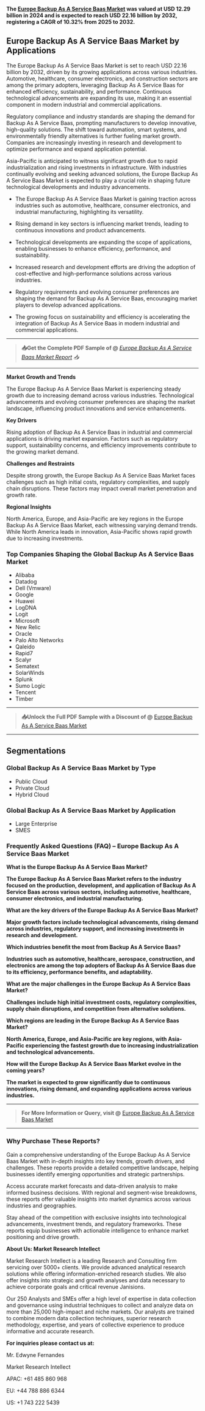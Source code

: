 <p><strong>The <a href="https://www.marketresearchintellect.com/download-sample/?rid=598322&amp;utm_source=Pulse-April-Europe&amp;utm_medium=852">Europe Backup As A Service Baas Market</a> was valued at USD 12.29 billion in 2024 and is expected to reach USD 22.16 billion by 2032, registering a CAGR of 10.32% from 2025 to 2032.</strong></p><h2>Europe Backup As A Service Baas Market by Applications&nbsp;</h2><p><p>The Europe Backup As A Service Baas Market is set to reach USD 22.16 billion by 2032, driven by its growing applications across various industries. Automotive, healthcare, consumer electronics, and construction sectors are among the primary adopters, leveraging Backup As A Service Baas for enhanced efficiency, sustainability, and performance. Continuous technological advancements are expanding its use, making it an essential component in modern industrial and commercial applications.</p><p>Regulatory compliance and industry standards are shaping the demand for Backup As A Service Baas, prompting manufacturers to develop innovative, high-quality solutions. The shift toward automation, smart systems, and environmentally friendly alternatives is further fueling market growth. Companies are increasingly investing in research and development to optimize performance and expand application potential.</p><p>Asia-Pacific is anticipated to witness significant growth due to rapid industrialization and rising investments in infrastructure. With industries continually evolving and seeking advanced solutions, the Europe Backup As A Service Baas Market is expected to play a crucial role in shaping future technological developments and industry advancements.</p></p><ul><li><p>The Europe Backup As A Service Baas Market is gaining traction across industries such as automotive, healthcare, consumer electronics, and industrial manufacturing, highlighting its versatility.</p></li><li><p>Rising demand in key sectors is influencing market trends, leading to continuous innovations and product advancements.</p></li><li><p>Technological developments are expanding the scope of applications, enabling businesses to enhance efficiency, performance, and sustainability.</p></li><li><p>Increased research and development efforts are driving the adoption of cost-effective and high-performance solutions across various industries.</p></li><li><p>Regulatory requirements and evolving consumer preferences are shaping the demand for Backup As A Service Baas, encouraging market players to develop advanced applications.</p></li><li><p>The growing focus on sustainability and efficiency is accelerating the integration of Backup As A Service Baas in modern industrial and commercial applications.</p></li></ul><hr /><blockquote><p><strong><span class="font-[700]">📥Get the Complete PDF Sample of @ </span></strong><em><span class="font-[700]"><a href="https://www.marketresearchintellect.com/download-sample/?rid=598322&amp;utm_source=Pulse-April-Europe&amp;utm_medium=852" target="_blank" data-tracking-control-name="article-ssr-frontend-pulse_little-text-block" data-tracking-will-navigate="" data-test-link="">Europe Backup As A Service Baas Market Report</a>&nbsp;📥</span></em></p></blockquote><hr /><p class="" data-start="77" data-end="360"><strong data-start="77" data-end="105">Market Growth and Trends</strong></p><p class="" data-start="77" data-end="360">The Europe Backup As A Service Baas Market is experiencing steady growth due to increasing demand across various industries. Technological advancements and evolving consumer preferences are shaping the market landscape, influencing product innovations and service enhancements.</p><p class="" data-start="362" data-end="606"><strong data-start="362" data-end="377">Key Drivers</strong></p><p class="" data-start="362" data-end="606">Rising adoption of Backup As A Service Baas in industrial and commercial applications is driving market expansion. Factors such as regulatory support, sustainability concerns, and efficiency improvements contribute to the growing market demand.</p><p class="" data-start="608" data-end="849"><strong data-start="608" data-end="637">Challenges and Restraints</strong></p><p class="" data-start="608" data-end="849">Despite strong growth, the Europe Backup As A Service Baas Market faces challenges such as high initial costs, regulatory complexities, and supply chain disruptions. These factors may impact overall market penetration and growth rate.</p><p class="" data-start="851" data-end="1095"><strong data-start="851" data-end="872">Regional Insights</strong></p><p class="" data-start="851" data-end="1095">North America, Europe, and Asia-Pacific are key regions in the Europe Backup As A Service Baas Market, each witnessing varying demand trends. While North America leads in innovation, Asia-Pacific shows rapid growth due to increasing investments.</p><p><h3>Top Companies Shaping the Global Backup As A Service Baas Market </h3><ul><li>Alibaba</li><li>Datadog</li><li>Dell (Vmware)</li><li>Google</li><li>Huawei</li><li>LogDNA</li><li>Logit</li><li>Microsoft</li><li>New Relic</li><li>Oracle</li><li>Palo Alto Networks</li><li>Qaleido</li><li>Rapid7</li><li>Scalyr</li><li>Sematext</li><li>SolarWinds</li><li>Splunk</li><li>Sumo Logic</li><li>Tencent</li><li>Timber</li></ul></p><hr /><blockquote><p><strong>📥Unlock the Full PDF Sample with a Discount of @</strong> <a href="https://www.marketresearchintellect.com/ask-for-discount/?rid=598322&amp;utm_source=Pulse-April-Europe&amp;utm_medium=852">Europe Backup As A Service Baas Market</a></p></blockquote><hr /><p><h2>Segmentations</h2><h3>Global Backup As A Service Baas Market by Type</h3><ul><li>Public Cloud</li><li>Private Cloud</li><li>Hybrid Cloud</li></ul><h3>Global Backup As A Service Baas Market by Application</h3><ul><li>Large Enterprise</li><li>SMES</li></ul></p><h3><strong>Frequently Asked Questions (FAQ) &ndash; Europe Backup As A Service Baas Market</strong></h3><p><strong>What is the Europe Backup As A Service Baas Market?</strong></p><p><strong>The Europe Backup As A Service Baas Market refers to the industry focused on the production, development, and application of Backup As A Service Baas across various sectors, including automotive, healthcare, consumer electronics, and industrial manufacturing.</strong></p><p><strong>What are the key drivers of the Europe Backup As A Service Baas Market?</strong></p><p><strong>Major growth factors include technological advancements, rising demand across industries, regulatory support, and increasing investments in research and development.</strong></p><p><strong>Which industries benefit the most from Backup As A Service Baas?</strong></p><p><strong>Industries such as automotive, healthcare, aerospace, construction, and electronics are among the top adopters of Backup As A Service Baas due to its efficiency, performance benefits, and adaptability.</strong></p><p><strong>What are the major challenges in the Europe Backup As A Service Baas Market?</strong></p><p><strong>Challenges include high initial investment costs, regulatory complexities, supply chain disruptions, and competition from alternative solutions.</strong></p><p><strong>Which regions are leading in the Europe Backup As A Service Baas Market?</strong></p><p><strong>North America, Europe, and Asia-Pacific are key regions, with Asia-Pacific experiencing the fastest growth due to increasing industrialization and technological advancements.</strong></p><p><strong>How will the Europe Backup As A Service Baas Market evolve in the coming years?</strong></p><p><strong>The market is expected to grow significantly due to continuous innovations, rising demand, and expanding applications across various industries.</strong></p><hr /><blockquote><p><span class="font-[700]"><strong>For More Information or Query, visit&nbsp;@</strong>&nbsp;</span><span class="font-[700]"><a href="https://www.marketresearchintellect.com/product/global-backup-as-a-service-baas-market-size-forecast/?utm_source=Linkedin&utm_medium=852" target="_blank" data-tracking-control-name="article-ssr-frontend-pulse_little-text-block" data-tracking-will-navigate="" data-test-link="">Europe Backup As A Service Baas Market</a></span></p></blockquote><hr /><h3><strong data-start="0" data-end="31">Why Purchase These Reports?</strong></h3><p class="" data-start="35" data-end="297">Gain a comprehensive understanding of the Europe Backup As A Service Baas Market with in-depth insights into key trends, growth drivers, and challenges. These reports provide a detailed competitive landscape, helping businesses identify emerging opportunities and strategic partnerships.</p><p class="" data-start="299" data-end="540">Access accurate market forecasts and data-driven analysis to make informed business decisions. With regional and segment-wise breakdowns, these reports offer valuable insights into market dynamics across various industries and geographies.</p><p class="" data-start="542" data-end="784">Stay ahead of the competition with exclusive insights into technological advancements, investment trends, and regulatory frameworks. These reports equip businesses with actionable intelligence to enhance market positioning and drive growth.</p><p><strong><span class="font-[700]">About Us: Market Research Intellect</span></strong></p><p><span class="">Market Research Intellect is a leading Research and Consulting firm servicing over 5000+ clients. We provide advanced analytical research solutions while offering information-enriched research studies.&nbsp;</span>We also offer insights into strategic and growth analyses and data necessary to achieve corporate goals and critical revenue Janisions.</p><p><span class="">Our 250 Analysts and SMEs offer a high level of expertise in data collection and governance using industrial techniques to collect and analyze data on more than 25,000 high-impact and niche markets. Our analysts are trained to combine modern data collection techniques, superior research methodology, expertise, and years of collective experience to produce informative and accurate research.</span></p><p><strong>For inquiries please contact us at:</strong></p><p>Mr. Edwyne Fernandes</p><p>Market Research Intellect</p><p>APAC: +61 485 860 968</p><p>EU: +44 788 886 6344</p><p>US: +1 743 222 5439</p>